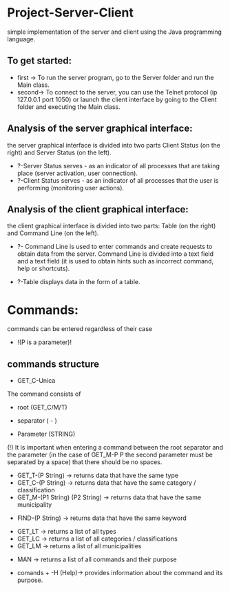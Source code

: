 # Project-Server-Client

<div>simple implementation of the server and client using the Java programming language.</div>

## To get started: 
 - <div>first -> To run the server program, go to the Server folder and run the Main class. </div>
 - <div>second-> To connect to the server, you can use the Telnet protocol (ip 127.0.0.1 port 1050) or launch the client interface by going to the Client folder and executing the Main class.</div>
  
## Analysis of the server graphical interface:
the server graphical interface is divided into two parts Client Status (on the right) and Server Status (on the left).

  - ?-Server Status serves - as an indicator of all processes that are taking place (server activation, user connection).
  - ?-Client Status serves - as an indicator of all processes that the user is performing (monitoring user actions).

## Analysis of the client graphical interface:
 the client graphical interface is divided into two parts: Table (on the right) and Command Line (on the left).

 - ?- Command Line is used to enter commands and create requests to obtain data from the server. Command Line is divided into a text field and a text field (it is used       to obtain hints such as incorrect command, help or shortcuts).

 - ?-Table displays data in the form of a table.

# Commands:
<div>commands can be entered regardless of their case</div>

- <p>!(P is a parameter)!</p>

## <div>commands structure</div>

-  GET_C-Unica
    
<div>The command consists of</div> 

- root (GET_C/M/T)
  
- separator ( - )
  
- Parameter (STRING)
  
<div> (!) It is important when entering a command between the root separator and the parameter (in the case of GET_M-P P the second parameter must be separated by a space) that there should be no spaces.</div> 



- <div> GET_T-(P String) -> returns data that have the same type </div>
- <div>GET_C-(P String) -> returns data that have the same category / classification</div>
- <div>GET_M-(P1 String) (P2 String) -> returns data that have the same municipality</div>

- <p>FIND-(P String) -> returns data that have the same keyword</p>

- <div>GET_LT -> returns a list of all types</div>
- <div>GET_LC -> returns a list of all categories / classifications</div>
- <div>GET_LM -> returns a list of all municipalities</div>

- <p>MAN -> returns a list of all commands and their purpose</p>

- <p>comands + -H (Help)-> provides information about the command and its purpose.</p>

